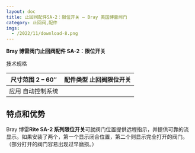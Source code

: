 ```yaml
---
layout: doc
title: 止回阀配件SA-2：限位开关 – Bray 美国博雷阀门
category: 止回阀,配件
imgs:
  - /2022/11/download-8.png
---
```


**Bray 博雷阀门止回阀配件 SA-2：限位开关**

技术规格

| 尺寸范围 2 – 60″  | 配件类型 止回阀限位开关 |
| ----------------- | ----------------------- |
| 应用 自动控制系统 |                         |

## 特点和优势

Bray 博雷**Rite SA-2 系列限位开关**可就阀门位置提供远程指示，并提供可靠的流显示。如果安装了两个，第一个显示闭合位置，第二个则显示完全打开的阀门。（部分打开的阀门容易出现过早磨损。）
